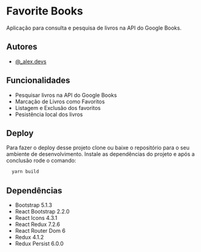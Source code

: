 
# Favorite Books

Aplicação para consulta e pesquisa de livros na API do Google Books.


## Autores

- [@_alex.devs](https://www.github.com/_alex.devs)


## Funcionalidades

- Pesquisar livros na API do Google Books
- Marcação de Livros como Favoritos
- Listagem e Exclusão dos favoritos
- Pesistência local dos livros


## Deploy

Para fazer o deploy desse projeto clone ou baixe o repositório para o seu ambiente de desenvolvimento.
Instale as dependências do projeto e após a conclusão rode o comando:

```bash
  yarn build
```


## Dependências

- Bootstrap 5.1.3
- React Bootstrap 2.2.0
- React Icons 4.3.1
- React Redux 7.2.6
- React Router Dom 6
- Redux 4.1.2
- Redux Persist 6.0.0